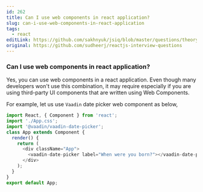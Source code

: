 ```yaml
---
id: 262
title: Can I use web components in react application?
slug: can-i-use-web-components-in-react-application
tags:
  - react
editLink: https://github.com/sakhnyuk/jsiq/blob/master/questions/theory/react/262.md
original: https://github.com/sudheerj/reactjs-interview-questions
---
```


### Can I use web components in react application?

Yes, you can use web components in a react application. Even though many developers won't use this combination, it may require especially if you are using third-party UI components that are written using Web Components.

For example, let us use `Vaadin` date picker web component as below,

```javascript
import React, { Component } from 'react';
import './App.css';
import '@vaadin/vaadin-date-picker';
class App extends Component {
  render() {
    return (
      <div className="App">
        <vaadin-date-picker label="When were you born?"></vaadin-date-picker>
      </div>
    );
  }
}
export default App;
```